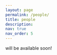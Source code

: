 ```yaml
---
layout: page
permalink: /people/
title: people
description:
nav: true
nav_order: 5
---
```


will be available soon!